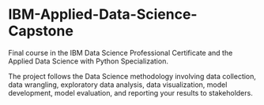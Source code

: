 # IBM-Applied-Data-Science-Capstone

Final course in the IBM Data Science Professional Certificate and the Applied Data Science with Python Specialization.

The project follows the Data Science methodology involving data collection, data wrangling, exploratory data analysis, data visualization, model development, model evaluation, and reporting your results to stakeholders.
